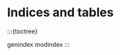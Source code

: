 # Indices and tables

:::{toctree}

genindex
modindex
:::



<!-- # Indices and tables -->

<!-- - {ref}`genindex` -->
<!-- - {ref}`modindex` -->
<!-- - {ref}`search` -->
